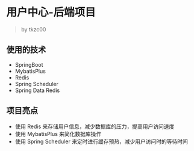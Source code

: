 # 用户中心-后端项目

> by tkzc00

## 使用的技术

- SpringBoot
- MybatisPlus
- Redis
- Spring Scheduler
- Spring Data Redis

## 项目亮点

- 使用 Redis 来存储用户信息，减少数据库的压力，提高用户访问速度
- 使用 MybatisPlus 来简化数据库操作
- 使用 Spring Scheduler 来定时进行缓存预热，减少用户访问时的等待时间